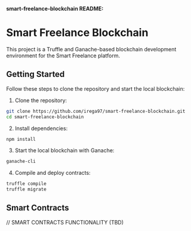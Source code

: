 **smart-freelance-blockchain README:**

# Smart Freelance Blockchain

This project is a Truffle and Ganache-based blockchain development environment for the Smart Freelance platform.

## Getting Started

Follow these steps to clone the repository and start the local blockchain:

1. Clone the repository:

```bash
git clone https://github.com/irega97/smart-freelance-blockchain.git
cd smart-freelance-blockchain
```

2. Install dependencies:

```bash
npm install
```

3. Start the local blockchain with Ganache:

```bash
ganache-cli
```

4. Compile and deploy contracts:
```bash
truffle compile
truffle migrate
```

## Smart Contracts
// SMART CONTRACTS FUNCTIONALITY (TBD)